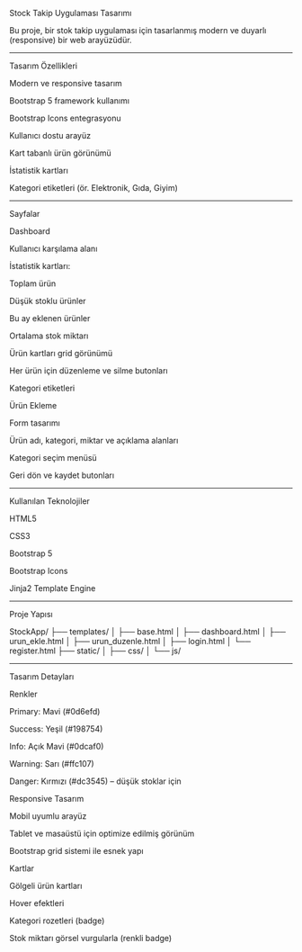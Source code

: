 Stock Takip Uygulaması Tasarımı

Bu proje, bir stok takip uygulaması için tasarlanmış modern ve duyarlı (responsive) bir web arayüzüdür.


---

Tasarım Özellikleri

Modern ve responsive tasarım

Bootstrap 5 framework kullanımı

Bootstrap Icons entegrasyonu

Kullanıcı dostu arayüz

Kart tabanlı ürün görünümü

İstatistik kartları

Kategori etiketleri (ör. Elektronik, Gıda, Giyim)



---

Sayfalar

Dashboard

Kullanıcı karşılama alanı

İstatistik kartları:

Toplam ürün

Düşük stoklu ürünler

Bu ay eklenen ürünler

Ortalama stok miktarı


Ürün kartları grid görünümü

Her ürün için düzenleme ve silme butonları

Kategori etiketleri


Ürün Ekleme

Form tasarımı

Ürün adı, kategori, miktar ve açıklama alanları

Kategori seçim menüsü

Geri dön ve kaydet butonları



---

Kullanılan Teknolojiler

HTML5

CSS3

Bootstrap 5

Bootstrap Icons

Jinja2 Template Engine



---

Proje Yapısı

StockApp/
├── templates/
│   ├── base.html
│   ├── dashboard.html
│   ├── urun_ekle.html
│   ├── urun_duzenle.html
│   ├── login.html
│   └── register.html
├── static/
│   ├── css/
│   └── js/


---

Tasarım Detayları

Renkler

Primary: Mavi (#0d6efd)

Success: Yeşil (#198754)

Info: Açık Mavi (#0dcaf0)

Warning: Sarı (#ffc107)

Danger: Kırmızı (#dc3545) – düşük stoklar için


Responsive Tasarım

Mobil uyumlu arayüz

Tablet ve masaüstü için optimize edilmiş görünüm

Bootstrap grid sistemi ile esnek yapı


Kartlar

Gölgeli ürün kartları

Hover efektleri

Kategori rozetleri (badge)

Stok miktarı görsel vurgularla (renkli badge)